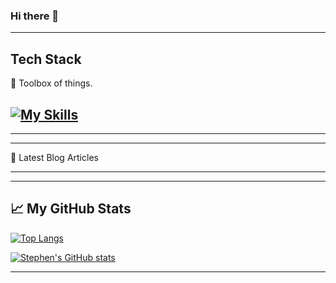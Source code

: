 ### Hi there 👋

<!--
**wearypossum4770/wearypossum4770** is a ✨ _special_ ✨ repository because its `README.md` (this file) appears on your GitHub profile.

Here are some ideas to get you started:

- 🔭 I’m currently working on ...
- 🌱 I’m currently learning ...
- 👯 I’m looking to collaborate on ...
- 🤔 I’m looking for help with ...
- 💬 Ask me about ...
- 📫 How to reach me: ...
- 😄 Pronouns: ...
- ⚡ Fun fact: ...
-->

---
<!-- ## 🏆 Achievements -->


## Tech Stack

🧰 Toolbox of things.

[![My Skills](https://skillicons.dev/icons?perline=8&i=git,github,githubactions,gitlab,bitbucket,docker,jenkins,heroku,html,css,md,js,ts,nodejs,npm,bun,deno,py,rust,express,flask,django,actix,rocket,react,remix,nextjs,pinia,rollupjs,vite,vitest,vue,webpack,yarn,zig,sqlite,postgres,redis,nginx,prisma,sequelize,latex,devto,svg,debian,linux,replit)](https://skillicons.dev)
---

---

<!-- 📺 Latest YouTube Videos -->

<!-- YOUTUBE-VIDEOS-LIST:START -->
<!-- YOUTUBE-VIDEOS-LIST:END -->

---

📘 Latest Blog Articles

<!-- BLOG-POST-LIST:START -->
<!-- BLOG-POST-LIST:END -->

<!-- ▶ -->

---

---
## &#x1f4c8; My GitHub Stats

[![Top Langs](https://github-readme-stats.vercel.app/api/top-langs/?username=wearypossum4770&hide=java,html,css&theme=radical)](https://github.com/anuraghazra/github-readme-stats)

[![Stephen's GitHub stats](https://github-readme-stats.vercel.app/api?username=wearypossum4770&theme=radical&show_icons=true&hide_border=true&count_private=true)](https://github.com/anuraghazra/github-readme-stats)

---
